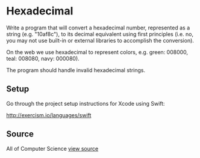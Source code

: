 # Hexadecimal

Write a program that will convert a hexadecimal number, represented as a string (e.g. "10af8c"), to its decimal equivalent using first principles (i.e. no, you may not use built-in or external libraries to accomplish the conversion).

On the web we use hexadecimal to represent colors, e.g. green: 008000,
teal: 008080, navy: 000080).

The program should handle invalid hexadecimal strings.

## Setup

Go through the project setup instructions for Xcode using Swift:

http://exercism.io/languages/swift


## Source

All of Computer Science [view source](http://www.wolframalpha.com/examples/NumberBases.html)

